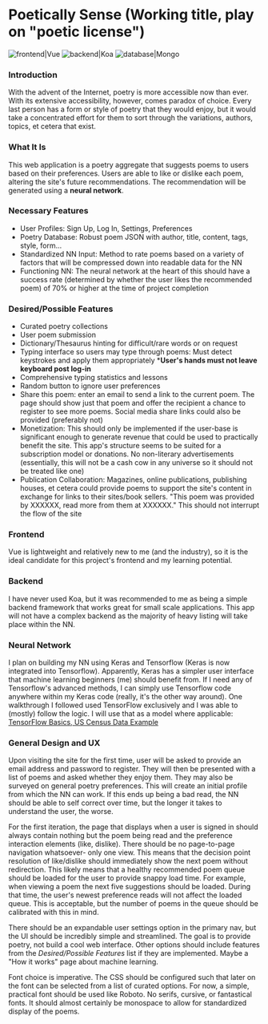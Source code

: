 # Poetically Sense (Working title, play on "poetic license")


![frontend|Vue](https://img.shields.io/badge/frontend-Vue-42b983.svg) ![backend|Koa](https://img.shields.io/badge/backend-Koa-000000.svg) ![database|Mongo](https://img.shields.io/badge/database-Mongo-33cc33.svg)

### Introduction

With the advent of the Internet, poetry is more accessible now than ever. With its extensive accessibility, however,  comes paradox of choice. Every last person has a form or style of poetry that they would enjoy, but it would take a concentrated effort for them to sort through the variations, authors, topics, et cetera that exist. 

### What It Is

This web application is a poetry aggregate that suggests poems to users based on their preferences. Users are able to like or dislike each poem, altering the site's future recommendations. The recommendation will be generated using a **neural network**.

### Necessary Features 
- User Profiles: Sign Up, Log In, Settings, Preferences
- Poetry Database: Robust poem JSON with author, title, content, tags, style, form...
- Standardized NN Input: Method to rate poems based on a variety of factors that will be compressed down into readable data for the NN
- Functioning NN: The neural network at the heart of this should have a success rate (determined by whether the user likes the recommended poem) of 70% or higher at the time of project completion 

### Desired/Possible Features
- Curated poetry collections
- User poem submission
- Dictionary/Thesaurus hinting for difficult/rare words or on request
- Typing interface so users may type through poems: Must detect keystrokes and apply them appropriately ***User's hands must not leave keyboard post log-in**
- Comprehensive typing statistics and lessons
- Random button to ignore user preferences
- Share this poem: enter an email to send a link to the current poem. The page should show just that poem and offer the recipient a chance to register to see more poems. Social media share links could also be provided (preferably not)
- Monetization: This should only be implemented if the user-base is significant enough to generate revenue that could be used to practically benefit the site. This app's structure seems to be suited for a subscription model or donations. No non-literary advertisements (essentially, this will not be a cash cow in any universe so it should not be treated like one) 
- Publication Collaboration: Magazines, online publications, publishing houses, et cetera could provide poems to support the site's content in exchange for links to their sites/book sellers. "This poem was provided by XXXXXX, read more from them at XXXXXX." This should not interrupt the flow of the site
 
### Frontend 

Vue is lightweight and relatively new to me (and the industry), so it is the ideal candidate for this project's frontend and my learning potential.
   
### Backend 

I have never used Koa, but it was recommended to me as being a simple backend framework that works great for small scale applications. This app will not have a complex backend as the majority of heavy listing will take place within the NN. 

### Neural Network

I plan on building my NN using Keras and Tensorflow (Keras is now integrated into Tensorflow). Apparently, Keras has a simpler user interface that machine learning beginners (me) should benefit from. If I need any of Tensorflow's advanced methods, I can simply use Tensorflow code anywhere within my Keras code (really, it's the other way around). One walkthrough I followed used TensorFlow exclusively and I was able to (mostly) follow the logic. I will use that as a model where applicable: [TensorFlow Basics, US Census Data Example](https://youtu.be/E8n_k6HNAgs) 

### General Design and UX

Upon visiting the site for the first time, user will be asked to provide an email address and password to register. They will then be presented with a list of poems and asked whether they enjoy them. They may also be surveyed on general poetry preferences. This will create an initial profile from which the NN can work. If this ends up being a bad read, the NN should be able to self correct over time, but the longer it takes to understand the user, the worse.

For the first iteration, the page that displays when a user is signed in should always contain nothing but the poem being read and the preference interaction elements (like, dislike). There should be no page-to-page navigation whatsoever- only one view. This means that the decision point resolution of like/dislike should immediately show the next poem without redirection. This likely means that a healthy recommended poem queue should be loaded for the user to provide snappy load time. For example, when viewing a poem the next five suggestions should be loaded. During that time, the user's newest preference reads will not affect the loaded queue. This is acceptable, but the number of poems in the queue should be calibrated with this in mind. 

There should be an expandable user settings option in the primary nav, but the UI should be incredibly simple and streamlined. The goal is to provide poetry, not build a cool web interface. Other options should include features from the *Desired/Possible Features* list if they are implemented. Maybe a "How it works" page about machine learning.  

Font choice is imperative. The CSS should be configured such that later on the font can be selected from a list of curated options. For now, a simple, practical font should be used like Roboto. No serifs, cursive, or fantastical fonts. It should almost certainly be monospace to allow for standardized display of the poems.

